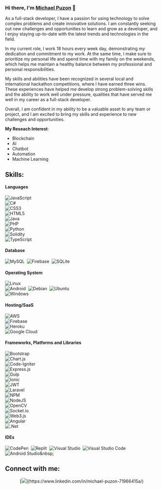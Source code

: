 ### Hi there, I'm [Michael Puzon](https://github.com/DevPuzon) 👋

As a full-stack developer, I have a passion for using technology to solve complex problems and create innovative solutions. I am constantly seeking out new challenges and opportunities to learn and grow as a developer, and I enjoy staying up-to-date with the latest trends and technologies in the field.

In my current role, I work 18 hours every week day, demonstrating my dedication and commitment to my work. At the same time, I make sure to prioritize my personal life and spend time with my family on the weekends, which helps me maintain a healthy balance between my professional and personal responsibilities.

My skills and abilities have been recognized in several local and international hackathon competitions, where I have earned three wins. These experiences have helped me develop strong problem-solving skills and the ability to work well under pressure, qualities that have served me well in my career as a full-stack developer.

Overall, I am confident in my ability to be a valuable asset to any team or project, and I am excited to bring my skills and experience to new challenges and opportunities.

**My Reseach Interest**:
- Blockchain
- AI
- Chatbot
- Automation
- Machine Learning
   
## Skills:


#### Languages

![JavaScript](https://img.shields.io/badge/javascript-%23323330.svg?style=for-the-badge&logo=javascript&logoColor=%23F7DF1E)&nbsp;   
![C#](https://img.shields.io/badge/c%23-%23239120.svg?style=for-the-badge&logo=c-sharp&logoColor=white)&nbsp;   
![CSS3](https://img.shields.io/badge/css3-%231572B6.svg?style=for-the-badge&logo=css3&logoColor=white)&nbsp;   
![HTML5](https://img.shields.io/badge/html5-%23E34F26.svg?style=for-the-badge&logo=html5&logoColor=white)&nbsp;   
![Java](https://img.shields.io/badge/java-%23ED8B00.svg?style=for-the-badge&logo=java&logoColor=white)&nbsp;   
![PHP](https://img.shields.io/badge/php-%23777BB4.svg?style=for-the-badge&logo=php&logoColor=white)&nbsp;   
![Python](https://img.shields.io/badge/python-3670A0?style=for-the-badge&logo=python&logoColor=ffdd54)&nbsp;   
![Solidity](https://img.shields.io/badge/Solidity-%23363636.svg?style=for-the-badge&logo=solidity&logoColor=white)&nbsp;   
![TypeScript](https://img.shields.io/badge/typescript-%23007ACC.svg?style=for-the-badge&logo=typescript&logoColor=white)  

#### Database

![MySQL](https://img.shields.io/badge/MySQL-00000F?style=for-the-badge&logo=mysql&logoColor=white)&nbsp;
![Firebase](https://img.shields.io/badge/Firebase-039BE5?style=for-the-badge&logo=Firebase&logoColor=white)&nbsp;
![SQLite](https://img.shields.io/badge/sqlite-%2307405e.svg?style=for-the-badge&logo=sqlite&logoColor=white)&nbsp; 

#### Operating System
 
![Linux](https://img.shields.io/badge/Linux-FCC624?style=for-the-badge&logo=linux&logoColor=black)&nbsp;  
![Android](https://img.shields.io/badge/Android-3DDC84?style=for-the-badge&logo=android&logoColor=white)&nbsp; 
![Debian](https://img.shields.io/badge/Debian-D70A53?style=for-the-badge&logo=debian&logoColor=white)&nbsp; 
![Ubuntu](https://img.shields.io/badge/Ubuntu-E95420?style=for-the-badge&logo=ubuntu&logoColor=white)&nbsp;  
![Windows](https://img.shields.io/badge/Windows-0078D6?style=for-the-badge&logo=windows&logoColor=white)&nbsp;   

#### Hosting/SaaS
 
![AWS](https://img.shields.io/badge/AWS-%23FF9900.svg?style=for-the-badge&logo=amazon-aws&logoColor=white)&nbsp;   
![Firebase](https://img.shields.io/badge/firebase-%23039BE5.svg?style=for-the-badge&logo=firebase)&nbsp;   
![Heroku](https://img.shields.io/badge/heroku-%23430098.svg?style=for-the-badge&logo=heroku&logoColor=white)&nbsp;   
![Google Cloud](https://img.shields.io/badge/GoogleCloud-%234285F4.svg?style=for-the-badge&logo=google-cloud&logoColor=white)&nbsp;    

#### Frameworks, Platforms and Libraries

![Bootstrap](https://img.shields.io/badge/bootstrap-%23563D7C.svg?style=for-the-badge&logo=bootstrap&logoColor=white)&nbsp;   
![Chart.js](https://img.shields.io/badge/chart.js-F5788D.svg?style=for-the-badge&logo=chart.js&logoColor=white)&nbsp;   
![Code-Igniter](https://img.shields.io/badge/CodeIgniter-%23EF4223.svg?style=for-the-badge&logo=codeIgniter&logoColor=white)&nbsp;   
![Express.js](https://img.shields.io/badge/express.js-%23404d59.svg?style=for-the-badge&logo=express&logoColor=%2361DAFB)&nbsp;   
![Gulp](https://img.shields.io/badge/GULP-%23CF4647.svg?style=for-the-badge&logo=gulp&logoColor=white)&nbsp;   
![Ionic](https://img.shields.io/badge/Ionic-%233880FF.svg?style=for-the-badge&logo=Ionic&logoColor=white)&nbsp;   
![JWT](https://img.shields.io/badge/JWT-black?style=for-the-badge&logo=JSON%20web%20tokens)&nbsp;   
![Laravel](https://img.shields.io/badge/laravel-%23FF2D20.svg?style=for-the-badge&logo=laravel&logoColor=white)&nbsp;   
![NPM](https://img.shields.io/badge/NPM-%23000000.svg?style=for-the-badge&logo=npm&logoColor=white)&nbsp;   
![NodeJS](https://img.shields.io/badge/node.js-6DA55F?style=for-the-badge&logo=node.js&logoColor=white)&nbsp;   
![OpenCV](https://img.shields.io/badge/opencv-%23white.svg?style=for-the-badge&logo=opencv&logoColor=white)&nbsp;   
![Socket.io](https://img.shields.io/badge/Socket.io-black?style=for-the-badge&logo=socket.io&badgeColor=010101)&nbsp;   
![Web3.js](https://img.shields.io/badge/web3.js-F16822?style=for-the-badge&logo=web3.js&logoColor=white)&nbsp;   
![Angular](https://img.shields.io/badge/angular-%23DD0031.svg?style=for-the-badge&logo=angular&logoColor=white)&nbsp;   
![.Net](https://img.shields.io/badge/.NET-5C2D91?style=for-the-badge&logo=.net&logoColor=white)&nbsp;   

#### IDEs

![CodePen](https://img.shields.io/badge/CodePen-white?style=for-the-badge&logo=codepen&logoColor=black)&nbsp;
![Replit](https://img.shields.io/badge/Replit-DD1200?style=for-the-badge&logo=Replit&logoColor=white)&nbsp;
![Visual Studio](https://img.shields.io/badge/Visual%20Studio-5C2D91.svg?style=for-the-badge&logo=visual-studio&logoColor=white)&nbsp;
![Visual Studio Code](https://img.shields.io/badge/Visual%20Studio%20Code-0078d7.svg?style=for-the-badge&logo=visual-studio-code&logoColor=white)&nbsp;
![Android Studio]([https://img.shields.io/badge/VIM-%2311AB00.svg?style=for-the-badge&logo=vim&logoColor=white](https://img.shields.io/badge/Android%20Studio-3DDC84.svg?style=for-the-badge&logo=android-studio&logoColor=white))&nbsp;


## Connect with me:

<p align = "center">
[<img src="https://img.shields.io/badge/linkedin-%2312100E.svg?&style=for-the-badge&logo=linkedin&logoColor=white&color=black" />](https://www.linkedin.com/in/michael-puzon-71966415a/)
</p>
 
 
